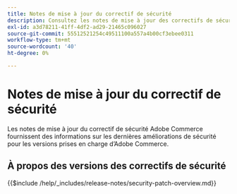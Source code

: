 ```yaml
---
title: Notes de mise à jour du correctif de sécurité
description: Consultez les notes de mise à jour des correctifs de sécurité d’Adobe Commerce.
exl-id: a3d78211-41ff-4df2-ad29-21465c096027
source-git-commit: 55512521254c49511100a557a4b00cf3ebee0311
workflow-type: tm+mt
source-wordcount: '40'
ht-degree: 0%

---
```



# Notes de mise à jour du correctif de sécurité

Les notes de mise à jour du correctif de sécurité Adobe Commerce fournissent des informations sur les dernières améliorations de sécurité pour les versions prises en charge d’Adobe Commerce.

## À propos des versions des correctifs de sécurité

{{$include /help/_includes/release-notes/security-patch-overview.md}}

<!-- Last updated from includes: 2025-05-28 16:37:31 -->
